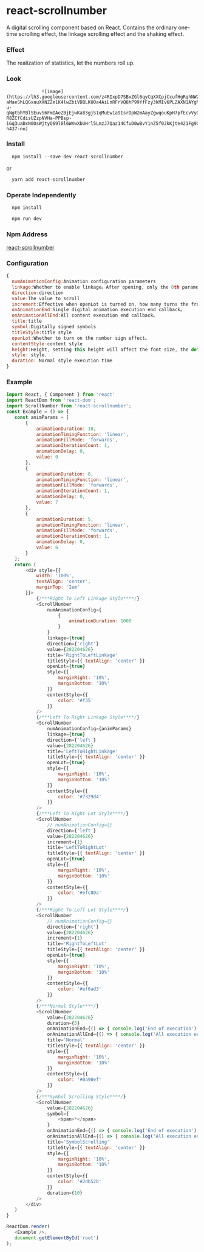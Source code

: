# react-scrollnumber

 A digital scrolling component based on React. Contains the ordinary one-time scrolling effect, the linkage scrolling effect and the shaking effect.
 
### Effect

The realization of statistics, let the numbers roll up.

### Look

                 ![image](https://lh3.googleusercontent.com/z4RIxpD7SBvZGl6qyCqXXCpjCcufHgRqhNW2FE8SMc1_14oiQ12lSdJhn921Uo6MhqwmqlgVq-aMaeShLQGxauXXNZZe1K4lwZbiVDBLKU0a4AiLnRFrVQ8hP99YfFzy3kMIv6PLZAXN1AYgNc2MzHeN4jr7C0_pyNsRggkd-u-qNgtbhYBlSEuvS6FmIAeZBjEjwKa83gjS1qMuEw1a9IsrDpW2mAayZgwqouKpH7pfEcvVyQfXaUueXYRAWE35jQ0nlBc1jLNCvf3nzADQ3LJIkiXxj1t9c6eNPBI4bIZbG1ONIQiStd_kMghJUzIUU6gcciB5K1rY2BT4yJ7SOCHax7wxa_BvlOR3b2xdEERjqxIpDnR7my9lvzba7JAxbMGE6UTMxAXZ5HCZDPguiVPgGh9EXwX_n2bi3SNi-R8ZCfCdisUZzpNVHa-PPBsp-iGq3uaDxN0OsWjtyQ69l0l6WXwXbUHrl5LmzJ7Qaz14CfuD0wBvY1nZ5f0JkKjte421Fg90TccV8XxqS9LC5NtAJYv3Ek00IZ6TAm5ltoIbQw0s6f7rQ_v5mh0y_lTwlspNbEAQTJcNRV7y0xz4k4cUS0z6tItla5puxYTAub3QnK_jIXLHUM5fj5MWg1yzWFpTQqdqVlM20Zln2NGtHXZRu3u1BD7KonmeMJHfPQ7fngn3M4mY7ENo_C51=w241-h437-no)

### Install

```javascript
  npm install --save-dev react-scrollnumber
```
or
```javascript
  yarn add react-scrollnumber
```
### Operate Independently
```javascript
  npm install
```
```javascript
  npm run dev
```

### Npm Address
<a href="https://www.npmjs.com/package/react-scrollnumber/">react-scrollnumber</a>

### Configuration

 ```javascript
{  
   numAnimationConfig:Animation configuration parameters  
   linkage:Whether to enable linkage。After opening, only the 0th parameter configuration takes effect。  
   direction:direction  
   value:The value to scroll  
   increment:Effective when openLot is turned on, how many turns the front roll does not move  
   onAnimationEnd:Single digital animation execution end callback。  
   onAnimationAllEnd:All content execution end callback。  
   title:title  
   symbol:Digitally signed symbols  
   titleStyle:title style  
   openLot:Whether to turn on the number sign effect。  
   contentStyle:content style  
   height:Height, setting this height will affect the font size, the default is 30  
   style: style,   
   duration: Normal style execution time  
 }  
 ```
### Example

 ```javascript
import React, { Component } from 'react'
import ReactDom from 'react-dom';
import ScrollNumber from 'react-scrollnumber';
const Example = () => {
    const animParams = [
        {
            animationDuration: 10,
            animationTimingFunction: 'linear',
            animationFillMode: 'forwards',
            animationIterationCount: 1,
            animationDelay: 0,
            value: 0
        },
        {
            animationDuration: 8,
            animationTimingFunction: 'linear',
            animationFillMode: 'forwards',
            animationIterationCount: 1,
            animationDelay: 0,
            value: 7
        },
        {
            animationDuration: 5,
            animationTimingFunction: 'linear',
            animationFillMode: 'forwards',
            animationIterationCount: 1,
            animationDelay: 0,
            value: 6
        }
    ];
    return (
        <div style={{
            width: '100%',
            textAlign: 'center',
            marginTop: '2em'
        }}>
            {/***Right To Left Linkage Style****/}
            <ScrollNumber
                numAnimationConfig={
                    {
                        animationDuration: 1000
                    }
                }
                linkage={true}
                direction={'right'}
                value={282204626}
                title='RightToLeftLinkage'
                titleStyle={{ textAlign: 'center' }}
                openLot={true}
                style={{
                    marginRight: '10%',
                    marginBottom: '10%'
                }}
                contentStyle={{
                    color: '#f35'
                }}
            />
            {/***Left To Right Linkage Style****/}
            <ScrollNumber
                numAnimationConfig={animParams}
                linkage={true}
                direction={'left'}
                value={282204626}
                title='LeftToRightLinkage'
                titleStyle={{ textAlign: 'center' }}
                openLot={true}
                style={{
                    marginRight: '10%',
                    marginBottom: '10%'
                }}
                contentStyle={{
                    color: '#7329d4'
                }}
            />
            {/***Left To Right Lot Style****/}
            <ScrollNumber
                // numAnimationConfig={}
                direction={'left'}
                value={282204626}
                increment={1}
                title='LeftToRightLot'
                titleStyle={{ textAlign: 'center' }}
                openLot={true}
                style={{
                    marginRight: '10%',
                    marginBottom: '10%'
                }}
                contentStyle={{
                    color: '#efc80a'
                }}
            />
            {/***Right To Left Lot Style****/}
            <ScrollNumber
                // numAnimationConfig={}
                direction={'right'}
                value={282204626}
                increment={1}
                title='RightToLeftLot'
                titleStyle={{ textAlign: 'center' }}
                openLot={true}
                style={{
                    marginRight: '10%',
                    marginBottom: '10%'
                }}
                contentStyle={{
                    color: '#ef0ad3'
                }}
            />
            {/***Normal Style****/}
            <ScrollNumber
                value={282204626}
                duration={5}
                onAnimationEnd={() => { console.log('End of execution') }}
                onAnimationAllEnd={() => { console.log('All execution ends') }}
                title='Normal'
                titleStyle={{ textAlign: 'center' }}
                style={{
                    marginRight: '10%',
                    marginBottom: '10%'
                }}
                contentStyle={{
                    color: '#0a90ef'
                }}
            />
            {/***Symbol Scrolling Style****/}
            <ScrollNumber
                value={282204626}
                symbol={
                    <span>*</span>
                }
                onAnimationEnd={() => { console.log('End of execution') }}
                onAnimationAllEnd={() => { console.log('All execution ends') }}
                title='SymbolScrolling'
                titleStyle={{ textAlign: 'center' }}
                style={{
                    marginRight: '10%',
                    marginBottom: '10%'
                }}
                contentStyle={{
                    color: '#2db52b'
                }}
                duration={10}
            />
        </div>
    )
}

ReactDom.render(
    <Example />,
    document.getElementById('root')
);
```
 
